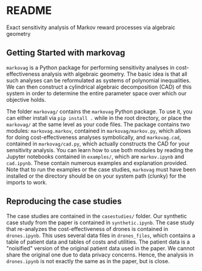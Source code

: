 # README
Exact sensitivity analysis of Markov reward processes via algebraic geometry

## Getting Started with markovag

`markovag` is a Python package for performing sensitivity analyses in cost-effectiveness analysis with algebraic geometry. The basic idea is that all such analyses can be reformulated as systems of polynomial inequalities. We can then construct a cylindrical algebraic decomposition (CAD) of this system in order to determine the entire parameter space over which our objective holds.

The folder `markovag/` contains the `markovag` Python package. To use it, you can either install via `pip install .` while in the root directory, or place the `markovag/` at the same level as your code files. The package contains two modules: `markovag.markov`, contained in `markovag/markov.py`, which allows for doing cost-effectiveness analyses symbolically, and `markovag.cad`, contained in `markovag/cad.py`, which actually constructs the CAD for your sensitivity analysis. You can learn how to use both modules by reading the Jupyter notebooks contained in `examples/`, which are `markov.ipynb` and `cad.ipynb`. These contain numerous examples and explanation provided. Note that to run the examples or the case studies, `markovag` must have been installed or the directory should be on your system path (clunky) for the imports to work.

## Reproducing the case studies

The case studies are contained in the `casestudies/` folder. Our synthetic case study from the paper is contained in `synthetic.ipynb`. The case study that re-analyzes the cost-effectiveness of drones is contained in `drones.ipynb`. This uses several data files in `drones_files`, which contains a table of patient data and tables of costs and utilities. The patient data is a "noisified" version of the original patient data used in the paper. We cannot share the original one due to data privacy concerns. Hence, the analysis in `drones.ipynb` is not exactly the same as in the paper, but is close.



